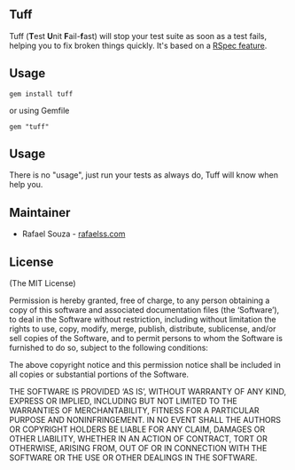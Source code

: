 ## Tuff

Tuff (**T**est **U**nit **F**ail-**f**ast) will stop your test suite as soon as a test fails, helping you to fix broken things quickly.
It's based on a [RSpec feature](http://jeffkreeftmeijer.com/2010/making-rspec-stop-operation-immediately-after-failing/).

## Usage

    gem install tuff

or using Gemfile

    gem "tuff"

## Usage

There is no "usage", just run your tests as always do, Tuff will know when help you.

## Maintainer

* Rafael Souza - [rafaelss.com](http://rafaelss.com)

## License

(The MIT License)

Permission is hereby granted, free of charge, to any person obtaining a copy of this software and associated documentation files (the ‘Software’), to deal in the Software without restriction, including without limitation the rights to use, copy, modify, merge, publish, distribute, sublicense, and/or sell copies of the Software, and to permit persons to whom the Software is furnished to do so, subject to the following conditions:

The above copyright notice and this permission notice shall be included in all copies or substantial portions of the Software.

THE SOFTWARE IS PROVIDED ‘AS IS’, WITHOUT WARRANTY OF ANY KIND, EXPRESS OR IMPLIED, INCLUDING BUT NOT LIMITED TO THE WARRANTIES OF MERCHANTABILITY, FITNESS FOR A PARTICULAR PURPOSE AND NONINFRINGEMENT. IN NO EVENT SHALL THE AUTHORS OR COPYRIGHT HOLDERS BE LIABLE FOR ANY CLAIM, DAMAGES OR OTHER LIABILITY, WHETHER IN AN ACTION OF CONTRACT, TORT OR OTHERWISE, ARISING FROM, OUT OF OR IN CONNECTION WITH THE SOFTWARE OR THE USE OR OTHER DEALINGS IN THE SOFTWARE.
